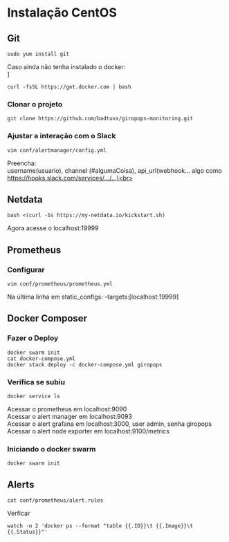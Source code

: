 # Instalação CentOS
## Git
```
sudo yum install git
```

Caso ainda não tenha instalado o docker:<br>]
```
curl -fsSL https://get.docker.com | bash
```
### Clonar o projeto
```
git clone https://github.com/badtuxx/giropops-monitoring.git
```
### Ajustar a interação com o Slack
```
vim conf/alertmanager/config.yml
```
Preencha:<br>
username(usuario), channel (#algumaCoisa), api_url(webhook... algo como https://hooks.slack.com/services/.../...)<br>

## Netdata
```
bash <(curl -Ss https://my-netdata.io/kickstart.sh)
```
Agora acesse o localhost:19999<br>

## Prometheus
### Configurar
```
vim conf/prometheus/prometheus.yml
```
Na última linha em static_configs: -targets:[localhost:19999]

## Docker Composer
### Fazer o Deploy
```
docker swarm init
cat docker-compose.yml
docker stack deploy -c docker-compose.yml giropops
```

### Verifica se subiu
```
docker service ls
```
Acessar o prometheus em localhost:9090<br>
Acessar o alert manager em localhost:9093<br>
Acessar o alert grafana em localhost:3000, user admin, senha giropops<br>
Acessar o alert node exporter em localhost:9100/metrics<br>

### Iniciando o docker swarm
```
docker swarm init
```

## Alerts
```
cat conf/prometheus/alert.rules
```

Verficar<br>
```
watch -n 2 'docker ps --format "table {{.ID}}\t {{.Image}}\t {{.Status}}"'
```
